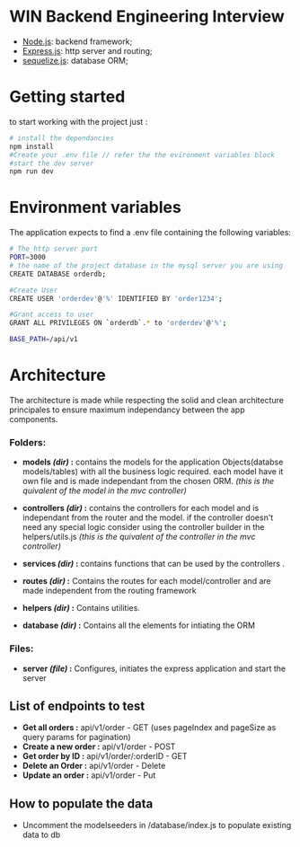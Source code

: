 # WIN Backend Engineering Interview

<ul>
  <li><a href='https://nodejs.org/en/'>Node.js</a>: backend framework;</li>
  <li><a href='https://expressjs.com/'>Express.js</a>: http server and routing;</li>
  <li><a href='https://sequelize.org/master/'>sequelize.js</a>: database ORM;</li>
</ul>


# Getting started

to start working with the project just :

```sh
# install the dependancies
npm install
#Create your .env file // refer the the evironment variables block
#start the dev server
npm run dev
```

# Environment variables

The application expects to find a .env file containing the following variables:

```sh
# The http server port
PORT=3000
# the name of the project database in the mysql server you are using
CREATE DATABASE orderdb;

#Create User
CREATE USER 'orderdev'@'%' IDENTIFIED BY 'order1234';

#Grant access to user
GRANT ALL PRIVILEGES ON `orderdb`.* to 'orderdev'@'%';

BASE_PATH=/api/v1
```

# Architecture

The architecture is made while respecting the solid and clean architecture principales to ensure maximum independancy between the app components.

### Folders:

-   **models _(dir)_ :** contains the models for the application Objects(databse models/tables) with all the business logic required. each model have it own file and is made independant from the chosen ORM. _(this is the quivalent of the model in the mvc controller)_

-   **controllers _(dir)_ :** contains the controllers for each model and is independant from the router and the model. if the controller doesn't need any special logic consider using the controller builder in the helpers/utils.js _(this is the quivalent of the controller in the mvc controller)_

-   **services _(dir)_ :** contains functions that can be used by the controllers .

-   **routes _(dir)_ :** Contains the routes for each model/controller and are made independent from the routing framework

-   **helpers _(dir)_ :** Contains utilities.

-   **database _(dir)_ :** Contains all the elements for intiating the ORM

### Files:

-   **server _(file)_ :** Configures, initiates the express application and start the server



## List of endpoints to test
- **Get all orders :** api/v1/order - GET (uses pageIndex and pageSize as query params for pagination)
- **Create a new order :** api/v1/order - POST
- **Get order by ID :** api/v1/order/:orderID - GET
- **Delete an Order :** api/v1/order - Delete
- **Update an order :** api/v1/order - Put

## How to populate the data
- Uncomment the modelseeders in /database/index.js to populate existing data to db
